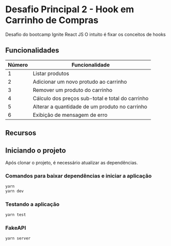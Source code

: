 # Desafio Principal 2 - Hook em Carrinho de Compras

Desafio do bootcamp Ignite React JS
O intuito é fixar os conceitos de hooks

## Funcionalidades

| Número | Funcionalidade |
| - | - |
| 1 | Listar produtos |
| 2 | Adicionar um novo protudo ao carrinho |
| 3 | Remover um produto do carrinho |
| 4 | Cálculo dos preços sub-total e total do carrinho |
| 5 | Alterar a quantidade de um produto no carrinho |
| 6 | Exibição de mensagem de erro |

## Recursos

## Iniciando o projeto

Após clonar o projeto, é necessário atualizar as dependências.

### Comandos para baixar dependências e iniciar a aplicação

```bash
yarn
yarn dev
```

### Testando a aplicação

```bash
yarn test
```

### FakeAPI

```bash
yarn server
```